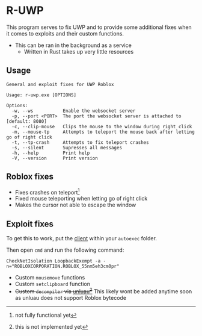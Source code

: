 # R-UWP

This program serves to fix UWP and to provide some additional fixes when it comes to exploits and their custom functions.

- This can be ran in the background as a service
  - Written in Rust takes up very little resources

## Usage

```
General and exploit fixes for UWP Roblox

Usage: r-uwp.exe [OPTIONS]

Options:
  -w, --ws           Enable the websocket server
  -p, --port <PORT>  The port the websocket server is attached to [default: 8080]
  -c, --clip-mouse   Clips the mouse to the window during right click
  -m, --mouse-tp     Attempts to teleport the mouse back after letting go of right click
  -t, --tp-crash     Attempts to fix teleport crashes
  -s, --silent       Supresses all messages
  -h, --help         Print help
  -V, --version      Print version
```
## Roblox fixes

- Fixes crashes on teleport[^1]
- Fixed mouse teleporting when letting go of right click
- Makes the cursor not able to escape the window

[^1]: not fully functional yet

## Exploit fixes

To get this to work, put the [client](./Client.lua) within your `autoexec` folder.

Then open `cmd` and run the following command:
```
CheckNetIsolation LoopbackExempt -a -n="ROBLOXCORPORATION.ROBLOX_55nm5eh3cm0pr"
```

- Custom `mousemove` functions
- Custom `setclipboard` function
- ~~Custom `decompiler` via [unluau](https://github.com/valencefun/unluau)[^2]~~ This likely wont be added anytime soon as unluau does not support Roblox bytecode

[^2]: this is not implemented yet